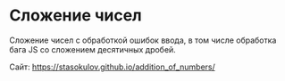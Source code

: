 # Сложение чисел
Сложение чисел с обработкой ошибок ввода, в том числе обработка бага JS со сложением десятичных дробей.

Сайт: https://stasokulov.github.io/addition_of_numbers/
